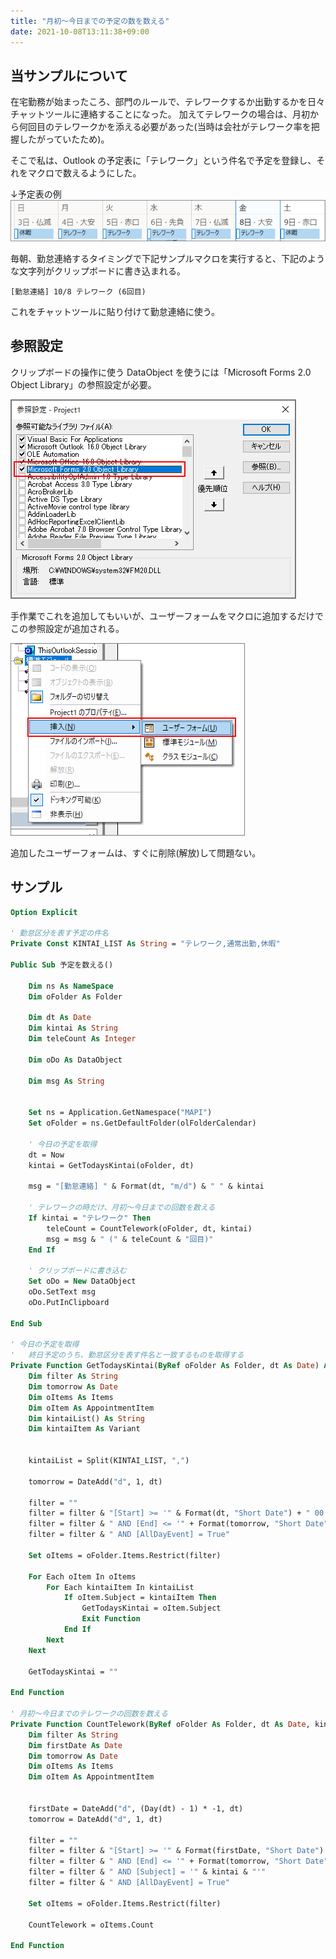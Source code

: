 ```yaml
---
title: "月初～今日までの予定の数を数える"
date: 2021-10-08T13:11:38+09:00
---
```


## 当サンプルについて
在宅勤務が始まったころ、部門のルールで、テレワークするか出勤するかを日々チャットツールに連絡することになった。
加えてテレワークの場合は、月初から何回目のテレワークかを添える必要があった(当時は会社がテレワーク率を把握したがっていたため)。

そこで私は、Outlook の予定表に「テレワーク」という件名で予定を登録し、それをマクロで数えるようにした。

↓予定表の例  
![](2021-10-08-13-21-41.png)

毎朝、勤怠連絡するタイミングで下記サンプルマクロを実行すると、下記のような文字列がクリップボードに書き込まれる。

    [勤怠連絡] 10/8 テレワーク (6回目)

これをチャットツールに貼り付けて勤怠連絡に使う。

## 参照設定
クリップボードの操作に使う DataObject を使うには「Microsoft Forms 2.0 Object Library」の参照設定が必要。

![](2021-10-08-14-00-51.png)

手作業でこれを追加してもいいが、ユーザーフォームをマクロに追加するだけでこの参照設定が追加される。

![](2021-10-08-14-02-24.png)

追加したユーザーフォームは、すぐに削除(解放)して問題ない。

## サンプル

```vb
Option Explicit

' 勤怠区分を表す予定の件名
Private Const KINTAI_LIST As String = "テレワーク,通常出勤,休暇"

Public Sub 予定を数える()

    Dim ns As NameSpace
    Dim oFolder As Folder
    
    Dim dt As Date
    Dim kintai As String
    Dim teleCount As Integer
    
    Dim oDo As DataObject
    
    Dim msg As String
    
    
    Set ns = Application.GetNamespace("MAPI")
    Set oFolder = ns.GetDefaultFolder(olFolderCalendar)
    
    ' 今日の予定を取得
    dt = Now
    kintai = GetTodaysKintai(oFolder, dt)
    
    msg = "[勤怠連絡] " & Format(dt, "m/d") & " " & kintai
    
    ' テレワークの時だけ、月初～今日までの回数を数える
    If kintai = "テレワーク" Then
        teleCount = CountTelework(oFolder, dt, kintai)
        msg = msg & " (" & teleCount & "回目)"
    End If
    
    ' クリップボードに書き込む
    Set oDo = New DataObject
    oDo.SetText msg
    oDo.PutInClipboard
    
End Sub

' 今日の予定を取得
'   終日予定のうち、勤怠区分を表す件名と一致するものを取得する
Private Function GetTodaysKintai(ByRef oFolder As Folder, dt As Date) As String
    Dim filter As String
    Dim tomorrow As Date
    Dim oItems As Items
    Dim oItem As AppointmentItem
    Dim kintaiList() As String
    Dim kintaiItem As Variant
    
    
    kintaiList = Split(KINTAI_LIST, ",")
    
    tomorrow = DateAdd("d", 1, dt)
    
    filter = ""
    filter = filter & "[Start] >= '" & Format(dt, "Short Date") + " 00:00'"
    filter = filter & " AND [End] <= '" + Format(tomorrow, "Short Date") + " 00:00'"
    filter = filter & " AND [AllDayEvent] = True"
    
    Set oItems = oFolder.Items.Restrict(filter)
    
    For Each oItem In oItems
        For Each kintaiItem In kintaiList
            If oItem.Subject = kintaiItem Then
                GetTodaysKintai = oItem.Subject
                Exit Function
            End If
        Next
    Next
    
    GetTodaysKintai = ""
    
End Function

' 月初～今日までのテレワークの回数を数える
Private Function CountTelework(ByRef oFolder As Folder, dt As Date, kintai As String) As Integer
    Dim filter As String
    Dim firstDate As Date
    Dim tomorrow As Date
    Dim oItems As Items
    Dim oItem As AppointmentItem
    
    
    firstDate = DateAdd("d", (Day(dt) - 1) * -1, dt)
    tomorrow = DateAdd("d", 1, dt)
    
    filter = ""
    filter = filter & "[Start] >= '" & Format(firstDate, "Short Date") + " 00:00'"
    filter = filter & " AND [End] <= '" + Format(tomorrow, "Short Date") + " 00:00'"
    filter = filter & " AND [Subject] = '" & kintai & "'"
    filter = filter & " AND [AllDayEvent] = True"
    
    Set oItems = oFolder.Items.Restrict(filter)
    
    CountTelework = oItems.Count
    
End Function
```
